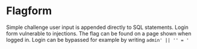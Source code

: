 # Flagform
Simple challenge user input is appended directly to SQL statements.
Login form vulnerable to injections.
The flag can be found on a page shown when logged in.
Login can be bypassed for example by writing `admin' || '' = '`
